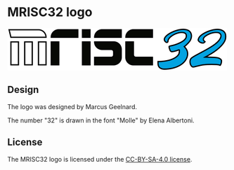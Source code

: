 # MRISC32 logo

![logo](mrisc32-logo.png)

## Design

The logo was designed by Marcus Geelnard.

The number "32" is drawn in the font "Molle" by Elena Albertoni.

## License

The MRISC32 logo is licensed under the [CC-BY-SA-4.0 license](../LICENSE).
